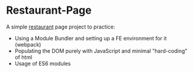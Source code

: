 # Restaurant-Page

A simple [restaurant](https://atwycodes.github.io/restaurant-page/) page project to practice: 

* Using a Module Bundler and setting up a FE environment for it (webpack)
* Populating the DOM purely with JavaScript and minimal "hard-coding" of html
* Usage of ES6 modules
